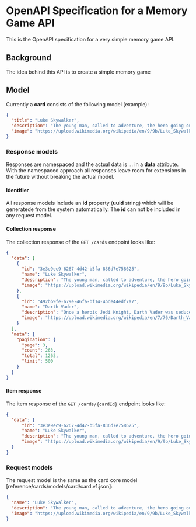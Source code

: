 # OpenAPI Specification for a Memory Game API
This is the OpenAPI specification for a very simple memory game API.

## Background
The idea behind this API is to create a simple memory game

## Model
Currently a **card** consists of the following model (example):

```json
{
  "title": "Luke Skywalker",
  "description": "The young man, called to adventure, the hero going out facing the trials and ordeals, and coming back after his victory with a boon for the community",
  "image": "https://upload.wikimedia.org/wikipedia/en/9/9b/Luke_Skywalker.png"
}
```

### Response models
Responses are namespaced and the actual data is ... in a **data** attribute. 
With the namespaced approach all responses leave room for extensions in the future without
breaking the actual model.

#### Identifier 
All response models include an **id** property (**uuid** string) which will be generatede
from the system automatically. The **id** can not be included in any request model. 

#### Collection response
The collection response of the `GET /cards` endpoint looks like:

````json
{
  "data": [
    {   
      "id": "3e3e9ec9-6267-4d42-b5fa-836d7e758625",
      "name": "Luke Skywalker",
      "description": "The young man, called to adventure, the hero going out facing the trials and ordeals, and coming back after his victory with a boon for the community",
      "image": "https://upload.wikimedia.org/wikipedia/en/9/9b/Luke_Skywalker.png"
    },
    {   
      "id": "492bb9fe-a79e-46fa-bf14-4bde44edf7a7",
      "name": "Darth Vader",
      "description": "Once a heroic Jedi Knight, Darth Vader was seduced by the dark side of the Force, became a Sith Lord, and led the Empire’s eradication of the Jedi Order. He remained in service of the Emperor -- the evil Darth Sidious -- for decades, enforcing his Master’s will and seeking to crush the fledgling Rebel Alliance. But there was still good in him…",
      "image": "https://upload.wikimedia.org/wikipedia/en/7/76/Darth_Vader.jpg"
    }
  ],
  "meta": {
    "pagination": {
      "page": 3,
      "count": 263,
      "total": 1263,
      "limit": 500
    }
  }
}   

```` 

#### Item response
The item response of the `GET /cards/{cardId}` endpoint looks like:

````json
{
  "data": {   
      "id": "3e3e9ec9-6267-4d42-b5fa-836d7e758625",
      "name": "Luke Skywalker",
      "description": "The young man, called to adventure, the hero going out facing the trials and ordeals, and coming back after his victory with a boon for the community",
      "image": "https://upload.wikimedia.org/wikipedia/en/9/9b/Luke_Skywalker.png"
  }
}   
````

### Request models
The request model is the same as the card core model [reference/cards/models/card/card.v1.json]:

````json
{   
  "name": "Luke Skywalker",
  "description": "The young man, called to adventure, the hero going out facing the trials and ordeals, and coming back after his victory with a boon for the community",
  "image": "https://upload.wikimedia.org/wikipedia/en/9/9b/Luke_Skywalker.png"
}   
````
